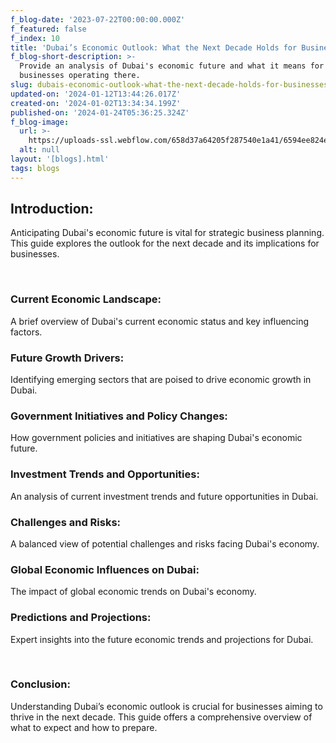 ```yaml
---
f_blog-date: '2023-07-22T00:00:00.000Z'
f_featured: false
f_index: 10
title: 'Dubai’s Economic Outlook: What the Next Decade Holds for Businesses'
f_blog-short-description: >-
  Provide an analysis of Dubai's economic future and what it means for
  businesses operating there.
slug: dubais-economic-outlook-what-the-next-decade-holds-for-businesses
updated-on: '2024-01-12T13:44:26.017Z'
created-on: '2024-01-02T13:34:34.199Z'
published-on: '2024-01-24T05:36:25.324Z'
f_blog-image:
  url: >-
    https://uploads-ssl.webflow.com/658d37a64205f287540e1a41/6594ee824efd42cbb6db343c_2150946783.jpg
  alt: null
layout: '[blogs].html'
tags: blogs
---
```


Introduction:
-------------

Anticipating Dubai's economic future is vital for strategic business planning. This guide explores the outlook for the next decade and its implications for businesses.

‍

### Current Economic Landscape:

A brief overview of Dubai's current economic status and key influencing factors.

### Future Growth Drivers:

Identifying emerging sectors that are poised to drive economic growth in Dubai.

### Government Initiatives and Policy Changes:

How government policies and initiatives are shaping Dubai's economic future.

### Investment Trends and Opportunities:

An analysis of current investment trends and future opportunities in Dubai.

### Challenges and Risks:

A balanced view of potential challenges and risks facing Dubai's economy.

### Global Economic Influences on Dubai:

The impact of global economic trends on Dubai's economy.

### Predictions and Projections:

Expert insights into the future economic trends and projections for Dubai.

‍

### Conclusion:

Understanding Dubai’s economic outlook is crucial for businesses aiming to thrive in the next decade. This guide offers a comprehensive overview of what to expect and how to prepare.

